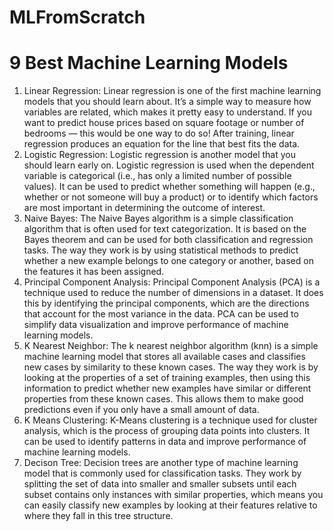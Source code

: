 # MLFromScratch

# 9 Best Machine Learning Models

1. Linear Regression: Linear regression is one of the first machine learning models that you should learn about. It’s a simple way to measure how variables are related, which makes it pretty easy to understand. If you want to predict house prices based on square footage or number of bedrooms — this would be one way to do so! After training, linear regression produces an equation for the line that best fits the data.
2. Logistic Regression: Logistic regression is another model that you should learn early on. Logistic regression is used when the dependent variable is categorical (i.e., has only a limited number of possible values). It can be used to predict whether something will happen (e.g., whether or not someone will buy a product) or to identify which factors are most important in determining the outcome of interest.
3. Naive Bayes: The Naive Bayes algorithm is a simple classification algorithm that is often used for text categorization. It is based on the Bayes theorem and can be used for both classification and regression tasks. The way they work is by using statistical methods to predict whether a new example belongs to one category or another, based on the features it has been assigned.
4. Principal Component Analysis: Principal Component Analysis (PCA) is a technique used to reduce the number of dimensions in a dataset. It does this by identifying the principal components, which are the directions that account for the most variance in the data. PCA can be used to simplify data visualization and improve performance of machine learning models.
5. K Nearest Neighbor: The k nearest neighbor algorithm (knn) is a simple machine learning model that stores all available cases and classifies new cases by similarity to these known cases. The way they work is by looking at the properties of a set of training examples, then using this information to predict whether new examples have similar or different properties from these known cases. This allows them to make good predictions even if you only have a small amount of data.
6. K Means Clustering: K-Means clustering is a technique used for cluster analysis, which is the process of grouping data points into clusters. It can be used to identify patterns in data and improve performance of machine learning models.
7. Decison Tree: Decision trees are another type of machine learning model that is commonly used for classification tasks. They work by splitting the set of data into smaller and smaller subsets until each subset contains only instances with similar properties, which means you can easily classify new examples by looking at their features relative to where they fall in this tree structure.
